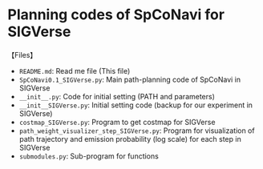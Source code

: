 # Planning codes of SpCoNavi for SIGVerse

【Files】  
 - `README.md`: Read me file (This file)
 - `SpCoNavi0.1_SIGVerse.py`: Main path-planning code of SpCoNavi in SIGVerse
 - `__init__.py`: Code for initial setting (PATH and parameters)
 - `__init__SIGVerse.py`: Initial setting code (backup for our experiment in SIGVerse)
 - `costmap_SIGVerse.py`: Program to get costmap for SIGVerse
 - `path_weight_visualizer_step_SIGVerse.py`: Program for visualization of path trajectory and emission probability (log scale) for each step in SIGVerse
 - `submodules.py`: Sub-program for functions

